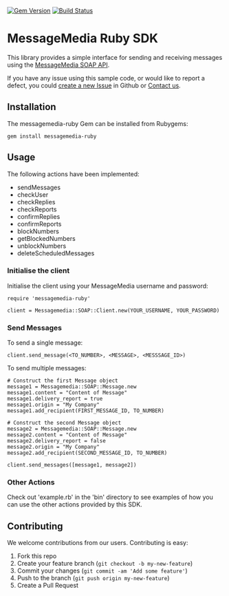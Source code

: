 [![Gem Version](https://badge.fury.io/rb/messagemedia-ruby.svg)](http://badge.fury.io/rb/messagemedia-ruby)
[![Build Status](https://travis-ci.org/messagemedia/messagemedia-ruby.svg)](https://travis-ci.org/messagemedia/messagemedia-ruby)

# MessageMedia Ruby SDK
This library provides a simple interface for sending and receiving messages using the [MessageMedia SOAP API](http://www.messagemedia.com.au/wp-content/uploads/2013/05/MessageMedia_Messaging_Web_Service.pdf?eacfbb).

If you have any issue using this sample code, or would like to report a defect, you could [create a new Issue](https://github.com/messagemedia/messagemedia-ruby/issues/new) in Github or [Contact us](http://www.messagemedia.com.au/contact-us).

## Installation
The messagemedia-ruby Gem can be installed from Rubygems:

    gem install messagemedia-ruby

## Usage
The following actions have been implemented:

  * sendMessages
  * checkUser
  * checkReplies
  * checkReports
  * confirmReplies
  * confirmReports
  * blockNumbers
  * getBlockedNumbers
  * unblockNumbers
  * deleteScheduledMessages

### Initialise the client
Initialise the client using your MessageMedia username and password:

    require 'messagemedia-ruby'

    client = Messagemedia::SOAP::Client.new(YOUR_USERNAME, YOUR_PASSWORD)

### Send Messages
To send a single message:

    client.send_message(<TO_NUMBER>, <MESSAGE>, <MESSSAGE_ID>)

To send multiple messages:

    # Construct the first Message object
    message1 = Messagemedia::SOAP::Message.new
    message1.content = "Content of Message"
    message1.delivery_report = true
    message1.origin = "My Company"
    message1.add_recipient(FIRST_MESSAGE_ID, TO_NUMBER)

    # Construct the second Message object
    message2 = Messagemedia::SOAP::Message.new
    message2.content = "Content of Message"
    message2.delivery_report = false
    message2.origin = "My Company"
    message2.add_recipient(SECOND_MESSAGE_ID, TO_NUMBER)

    client.send_messages([message1, message2])

### Other Actions
Check out 'example.rb' in the 'bin' directory to see examples of how you can use the other actions provided by this SDK.

## Contributing
We welcome contributions from our users. Contributing is easy:

  1.  Fork this repo
  2.  Create your feature branch (`git checkout -b my-new-feature`)
  3.  Commit your changes (`git commit -am 'Add some feature'`)
  4.  Push to the branch (`git push origin my-new-feature`)
  5.  Create a Pull Request
